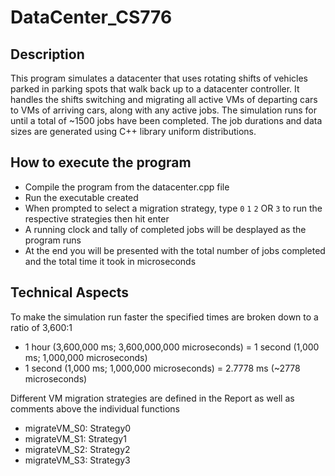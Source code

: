 # DataCenter_CS776

## Description
This program simulates a datacenter that uses rotating shifts of vehicles parked in parking spots that walk back up to a datacenter controller. It handles the shifts switching and migrating all active VMs of departing cars to VMs of arriving cars, along with any active jobs. The simulation runs for until a total of ~1500 jobs have been completed. The job durations and data sizes are generated using C++ library uniform distributions. 

## How to execute the program
- Compile the program from the datacenter.cpp file
- Run the executable created
- When prompted to select a migration strategy, type `0` `1` `2` OR `3` to run the respective strategies then hit enter
- A running clock and tally of completed jobs will be desplayed as the program runs
- At the end you will be presented with the total number of jobs completed and the total time it took in microseconds

## Technical Aspects
To make the simulation run faster the specified times are broken down to a ratio of 3,600:1
- 1 hour (3,600,000 ms; 3,600,000,000 microseconds) = 1 second (1,000 ms; 1,000,000 microseconds)
- 1 second (1,000 ms; 1,000,000 microseconds) = 2.7778 ms (~2778 microseconds)


Different VM migration strategies are defined in the Report as well as comments above the individual functions
- migrateVM_S0: Strategy0
- migrateVM_S1: Strategy1
- migrateVM_S2: Strategy2
- migrateVM_S3: Strategy3